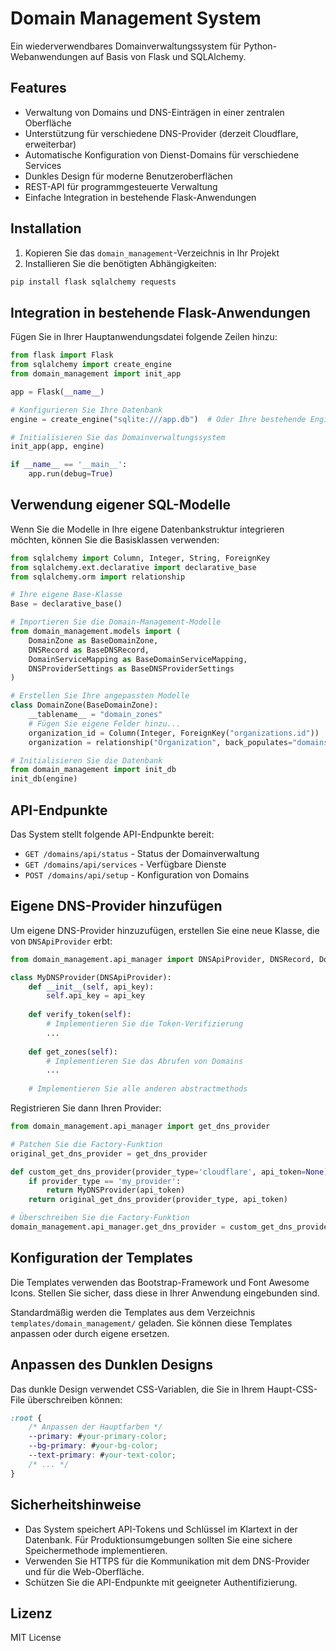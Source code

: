 # Domain Management System

Ein wiederverwendbares Domainverwaltungssystem für Python-Webanwendungen auf Basis von Flask und SQLAlchemy.

## Features

- Verwaltung von Domains und DNS-Einträgen in einer zentralen Oberfläche
- Unterstützung für verschiedene DNS-Provider (derzeit Cloudflare, erweiterbar)
- Automatische Konfiguration von Dienst-Domains für verschiedene Services
- Dunkles Design für moderne Benutzeroberflächen
- REST-API für programmgesteuerte Verwaltung
- Einfache Integration in bestehende Flask-Anwendungen

## Installation

1. Kopieren Sie das `domain_management`-Verzeichnis in Ihr Projekt
2. Installieren Sie die benötigten Abhängigkeiten:

```bash
pip install flask sqlalchemy requests
```

## Integration in bestehende Flask-Anwendungen

Fügen Sie in Ihrer Hauptanwendungsdatei folgende Zeilen hinzu:

```python
from flask import Flask
from sqlalchemy import create_engine
from domain_management import init_app

app = Flask(__name__)

# Konfigurieren Sie Ihre Datenbank
engine = create_engine("sqlite:///app.db")  # Oder Ihre bestehende Engine

# Initialisieren Sie das Domainverwaltungssystem
init_app(app, engine)

if __name__ == '__main__':
    app.run(debug=True)
```

## Verwendung eigener SQL-Modelle

Wenn Sie die Modelle in Ihre eigene Datenbankstruktur integrieren möchten, können Sie die Basisklassen verwenden:

```python
from sqlalchemy import Column, Integer, String, ForeignKey
from sqlalchemy.ext.declarative import declarative_base
from sqlalchemy.orm import relationship

# Ihre eigene Base-Klasse
Base = declarative_base()

# Importieren Sie die Domain-Management-Modelle
from domain_management.models import (
    DomainZone as BaseDomainZone,
    DNSRecord as BaseDNSRecord,
    DomainServiceMapping as BaseDomainServiceMapping,
    DNSProviderSettings as BaseDNSProviderSettings
)

# Erstellen Sie Ihre angepassten Modelle
class DomainZone(BaseDomainZone):
    __tablename__ = "domain_zones"
    # Fügen Sie eigene Felder hinzu...
    organization_id = Column(Integer, ForeignKey("organizations.id"))
    organization = relationship("Organization", back_populates="domains")

# Initialisieren Sie die Datenbank
from domain_management import init_db
init_db(engine)
```

## API-Endpunkte

Das System stellt folgende API-Endpunkte bereit:

- `GET /domains/api/status` - Status der Domainverwaltung
- `GET /domains/api/services` - Verfügbare Dienste
- `POST /domains/api/setup` - Konfiguration von Domains

## Eigene DNS-Provider hinzufügen

Um eigene DNS-Provider hinzuzufügen, erstellen Sie eine neue Klasse, die von `DNSApiProvider` erbt:

```python
from domain_management.api_manager import DNSApiProvider, DNSRecord, DomainInfo

class MyDNSProvider(DNSApiProvider):
    def __init__(self, api_key):
        self.api_key = api_key
        
    def verify_token(self):
        # Implementieren Sie die Token-Verifizierung
        ...
        
    def get_zones(self):
        # Implementieren Sie das Abrufen von Domains
        ...
        
    # Implementieren Sie alle anderen abstractmethods
```

Registrieren Sie dann Ihren Provider:

```python
from domain_management.api_manager import get_dns_provider

# Patchen Sie die Factory-Funktion
original_get_dns_provider = get_dns_provider

def custom_get_dns_provider(provider_type='cloudflare', api_token=None):
    if provider_type == 'my_provider':
        return MyDNSProvider(api_token)
    return original_get_dns_provider(provider_type, api_token)

# Überschreiben Sie die Factory-Funktion
domain_management.api_manager.get_dns_provider = custom_get_dns_provider
```

## Konfiguration der Templates

Die Templates verwenden das Bootstrap-Framework und Font Awesome Icons. Stellen Sie sicher, dass diese in Ihrer Anwendung eingebunden sind.

Standardmäßig werden die Templates aus dem Verzeichnis `templates/domain_management/` geladen. Sie können diese Templates anpassen oder durch eigene ersetzen.

## Anpassen des Dunklen Designs

Das dunkle Design verwendet CSS-Variablen, die Sie in Ihrem Haupt-CSS-File überschreiben können:

```css
:root {
    /* Anpassen der Hauptfarben */
    --primary: #your-primary-color;
    --bg-primary: #your-bg-color;
    --text-primary: #your-text-color;
    /* ... */
}
```

## Sicherheitshinweise

- Das System speichert API-Tokens und Schlüssel im Klartext in der Datenbank. Für Produktionsumgebungen sollten Sie eine sichere Speichermethode implementieren.
- Verwenden Sie HTTPS für die Kommunikation mit dem DNS-Provider und für die Web-Oberfläche.
- Schützen Sie die API-Endpunkte mit geeigneter Authentifizierung.

## Lizenz

MIT License